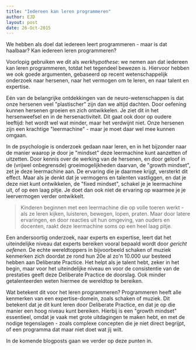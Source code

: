 ```yaml
---
title: "Iedereen kan leren programmeren"
author: EJD
layout: post
date: 26-Oct-2015
---
```


We hebben als doel dat iedereen leert programmeren - maar is dat haalbaar? Kan iedereen leren programmeren?

Voorlopig gebruiken we dit als *werkhypothese*: we nemen aan dat iedereen kan leren programmeren, totdat het tegendeel bewezen is. Hiervoor hebben we ook goede argumenten, gebaseerd op recent wetenschappelijk onderzoek naar hersenen, naar het vermogen om te leren, en naar talent en expertise.

Eén van de belangrijke ontdekkingen van de neuro-wetenschappen is dat onze hersenen veel "plastischer" zijn dan we altijd dachten. Door oefening kunnen hersenen groeien en zich ontwikkelen. Je ziet dit in het hersenweefsel en in de hersenactiviteit. Dit gaat ook door op oudere leeftijd: het wordt wel wat minder, maar het verdwijnt niet. Onze hersenen zijn een krachtige "leermachine" - maar je moet daar wel mee kunnen omgaan.

In de psychologie is onderzoek gedaan naar leren, en in het bijzonder naar de manier waarop je door je "mindset" deze leermachine kunt aanzetten of uitzetten. Door kennis over de werking van de hersenen, en door geloof in de (vrijwel onbegrensde) groeimogelijkheden daarvan, de "growth mindset", zet je deze leermachine aan. De ervaring die je daarmee krijgt, versterkt dit effect. Maar als je denkt dat je vermogens en talenten vastliggen, en dat je deze niet kunt ontwikkelen, de "fixed mindset", schakel je je leermachine uit, of op een laag pitje. Je doet dan ook niet de ervaring op waarmee je je leervermogen verder ontwikkelt.

> Kinderen beginnen met een leermachine die op volle toeren werkt - als ze leren kijken, luisteren, bewegen, lopen, praten. Maar door latere ervaringen, en door reacties uit hun omgeving, van ouders en docenten, raakt deze leermachine soms op een heel laag pitje.

Een andersoortig onderzoek, naar experts en expertise, leert dat het uiteindelijke niveau dat experts bereiken vooral bepaald wordt door *gericht oefenen*. De echte wereldtoppers in bijvoorbeeld schaken of muziek kenmerken zich doordat ze rond hun 20e al zo'n 10.000 uur besteed hebben aan Deliberate Practice. Het helpt als je talent hebt, zeker in het begin, maar voor het uiteindelijke niveau en voor de consistentie van de prestaties geeft deze Deliberate Practice de doorslag. Ook minder getalenteerden weten hiermee de wereldtop te bereiken.

Wat betekent dit voor het leren programmeren? Programmeren heeft alle kenmerken van een expertise-domein, zoals schaken of muziek. Dit betekent dat je dit kunt leren door Deliberate Practice, en dat je op die manier een hoog niveau kunt bereiken. Hierbij is een "growth mindset" essentieel, omdat je vaak met grote uitdagingen te maken hebt,  en met de nodige tegenslagen - zoals complexe concepten die je niet direct begrijpt, of een programma dat maar niet doet wat jij wilt. 

In de komende blogposts gaan we verder op deze punten in.